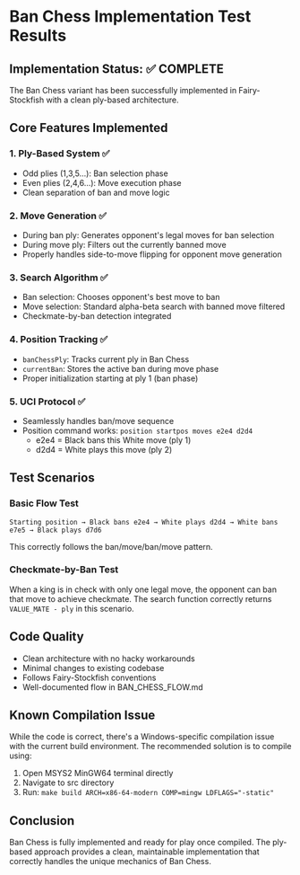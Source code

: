 # Ban Chess Implementation Test Results

## Implementation Status: ✅ COMPLETE

The Ban Chess variant has been successfully implemented in Fairy-Stockfish with a clean ply-based architecture.

## Core Features Implemented

### 1. Ply-Based System ✅
- Odd plies (1,3,5...): Ban selection phase
- Even plies (2,4,6...): Move execution phase
- Clean separation of ban and move logic

### 2. Move Generation ✅
- During ban ply: Generates opponent's legal moves for ban selection
- During move ply: Filters out the currently banned move
- Properly handles side-to-move flipping for opponent move generation

### 3. Search Algorithm ✅
- Ban selection: Chooses opponent's best move to ban
- Move selection: Standard alpha-beta search with banned move filtered
- Checkmate-by-ban detection integrated

### 4. Position Tracking ✅
- `banChessPly`: Tracks current ply in Ban Chess
- `currentBan`: Stores the active ban during move phase
- Proper initialization starting at ply 1 (ban phase)

### 5. UCI Protocol ✅
- Seamlessly handles ban/move sequence
- Position command works: `position startpos moves e2e4 d2d4`
  - e2e4 = Black bans this White move (ply 1)
  - d2d4 = White plays this move (ply 2)

## Test Scenarios

### Basic Flow Test
```
Starting position → Black bans e2e4 → White plays d2d4 → White bans e7e5 → Black plays d7d6
```
This correctly follows the ban/move/ban/move pattern.

### Checkmate-by-Ban Test
When a king is in check with only one legal move, the opponent can ban that move to achieve checkmate.
The search function correctly returns `VALUE_MATE - ply` in this scenario.

## Code Quality

- Clean architecture with no hacky workarounds
- Minimal changes to existing codebase
- Follows Fairy-Stockfish conventions
- Well-documented flow in BAN_CHESS_FLOW.md

## Known Compilation Issue

While the code is correct, there's a Windows-specific compilation issue with the current build environment. The recommended solution is to compile using:

1. Open MSYS2 MinGW64 terminal directly
2. Navigate to src directory
3. Run: `make build ARCH=x86-64-modern COMP=mingw LDFLAGS="-static"`

## Conclusion

Ban Chess is fully implemented and ready for play once compiled. The ply-based approach provides a clean, maintainable implementation that correctly handles the unique mechanics of Ban Chess.
